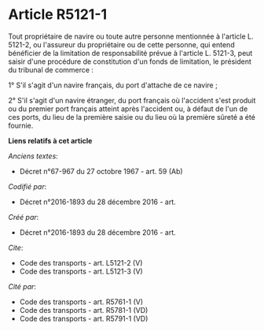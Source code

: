 # Article R5121-1

Tout propriétaire de navire ou toute autre personne mentionnée à l'article L. 5121-2, ou l'assureur du propriétaire ou de
cette personne, qui entend bénéficier de la limitation de responsabilité prévue à l'article L. 5121-3, peut saisir d'une
procédure de constitution d'un fonds de limitation, le président du tribunal de commerce : 

1° S'il s'agit d'un navire français, du port d'attache de ce navire ; 

2° S'il s'agit d'un navire étranger, du port français où l'accident s'est produit ou du premier port français atteint après
l'accident ou, à défaut de l'un de ces ports, du lieu de la première saisie ou du lieu où la première sûreté a été fournie.

**Liens relatifs à cet article**

_Anciens textes_:

  - Décret n°67-967 du 27 octobre 1967 - art. 59 (Ab)

_Codifié par_:

  - Décret n°2016-1893 du 28 décembre 2016 - art.

_Créé par_:

  - Décret n°2016-1893 du 28 décembre 2016 - art.

_Cite_:

  - Code des transports - art. L5121-2 (V)
  - Code des transports - art. L5121-3 (V)

_Cité par_:

  - Code des transports - art. R5761-1 (V)
  - Code des transports - art. R5781-1 (VD)
  - Code des transports - art. R5791-1 (VD)
